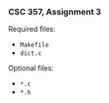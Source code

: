 ### CSC 357, Assignment 3

Required files:
  * `Makefile`
  * `dict.c`

Optional files:
  * `*.c`
  * `*.h`
